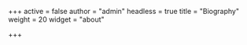 +++
active = false
author = "admin"
headless = true
title = "Biography"
weight = 20
widget = "about"

+++

